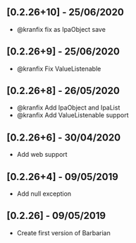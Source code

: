 ## [0.2.26+10] - 25/06/2020

* @kranfix fix as IpaObject save

## [0.2.26+9] - 25/06/2020

* @kranfix Fix ValueListenable

## [0.2.26+8] - 26/05/2020

* @kranfix Add IpaObject and IpaList
* @kranfix Add ValueListenable support

## [0.2.26+6] - 30/04/2020

* Add web support

## [0.2.26+4] - 09/05/2019

* Add null exception


## [0.2.26] - 09/05/2019

* Create first version of Barbarian
